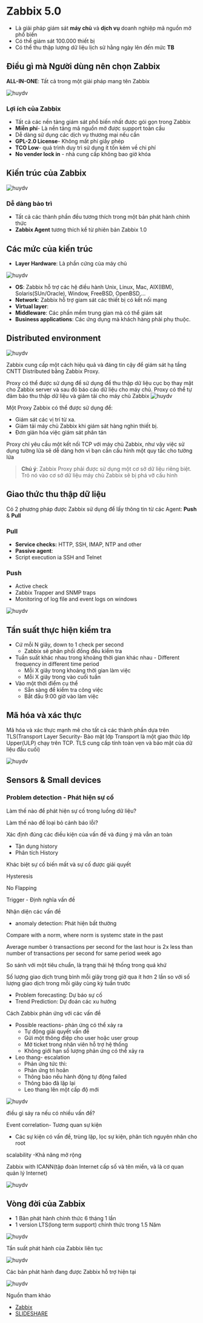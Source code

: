 

# Zabbix 5.0



* Là giải pháp giám sát **máy chủ** và **dịch vụ** doanh nghiệp mã nguồn mở phổ biến
* Có thể giám sát 100.000 thiết bị
* Có thể thu thập lượng dữ liệu lịch sử hằng ngày lên đến mức **TB**
## Điều gì mà Người dùng nên chọn Zabbix
**ALL-IN-ONE**: Tất cả trong một giải pháp mang tên Zabbix

![huydv](../images/Screenshot_12.png)

### Lợi ích của Zabbix
* Tất cả các nền tảng giám sát phổ biến nhất được gói gọn trong Zabbix
* **Miễn phí**- Là nền tảng mã nguồn mở được support toàn cầu 
* Dễ dàng sử dụng các dịch vụ thương mại nếu cần
* **GPL-2.0 License**- Không mất phí giấy phép 
* **TCO Low**- quá trình duy trì sử dụng ít tốn kém về chi phí
* **No vender lock in** - nhà cung cấp không bao giờ khóa
## Kiến trúc của Zabbix
![huydv](../images/Sc_1.png)

### Dễ dàng bảo trì
* Tất cả các thành phần đều tương thích trong một bản phát hành chính thức
* **Zabbix Agent** tương thích kể từ phiên bản Zabbix 1.0

## Các mức của kiến trúc
* **Layer Hardware**: Là phần cứng của máy chủ

![huydv](../images/Screenshot_1.png)
* **OS**: Zabbix hỗ trợ các hệ điều hành Unix, Linux, Mac, AIX(IBM), Solaris(SUn/Oracle), Window, FreeBSD, OpenBSD,...
* **Network**: Zabbix hỗ trợ giam sát các thiết bị có kết nối mạng
* **Virtual layer**:
* **Middleware**: Các phần mềm trung gian mà có thể giám sát
* **Business applications**: Các ứng dụng mà khách hàng phải phụ thuộc.
## Distributed environment

![huydv](../images/Screenshot_2.png)

Zabbix cung cấp một cách hiệu quả và đáng tin cậy để giám sát hạ tầng CNTT Distributed bằng Zabbix Proxy.

Proxy có thể được sử dụng để sử dụng để thu thập dữ liệu cục bọ thay mặt cho Zabbix server và sau đó báo cáo dữ liệu cho máy chủ. Proxy có thể tự đảm bảo thu thập dữ liệu và giảm tải cho máy chủ Zabbix
![huydv](../images/Screenshot_4.png)

Một Proxy Zabbix có thể được sử dụng để:
* Giám sát các vị trí từ xa.
* Giảm tải máy chủ Zabbix khi giám sát hàng nghìn thiết bị.
* Đơn giản hóa việc giám sát phân tán

Proxy chỉ yêu cầu một kết nối TCP với máy chủ Zabbix, như vậy việc sử dụng tường lửa sẽ dễ dàng hơn vì bạn cần cấu hình một quy tắc cho tường lửa
>**Chú ý**: Zabbix Proxy phải được sử dụng một cơ sở dữ liệu riêng biệt. Trỏ nó vào cơ sở dữ liệu máy chủ Zabbix sẽ bị phá vỡ cấu hình

## Giao thức thu thập dữ liệu

Có 2 phương pháp được Zabbix sử dụng để lấy thông tin từ các Agent: **Push** & **Pull**
### Pull 
* **Service checks:** HTTP, SSH, IMAP, NTP and other
* **Passive agent**: 
* Script execution ia SSH and Telnet
### Push
* Active check
* Zabbix Trapper and SNMP traps
* Monitoring of log file and event logs on windows

![huydv](../images/Screenshot_5.png)
<a name="tansuat"></a>

## Tần suất thực hiện kiểm tra
* Cứ mỗi N giây, down to 1 check per second 
    * Zabbix sẽ phân phối đồng đều kiểm tra
* Tuần suất khác nhau trong khoảng thời gian khác nhau - Different frequency in different time period
    * Mỗi X giây trong khoảng thời gian làm việc
    * Mỗi X giây trong vào cuối tuần
* Vào một thời điểm cụ thể
    * Sẵn sàng để kiểm tra công việc
    * Bắt đầu 9:00 giờ vào làm việc
## Mã hóa và xác thực
Mã hóa và xác thực mạnh mẽ cho tất cả các thành phần dựa trên TLS(Transport Layer Security- Bảo mật lớp Transport là một giao thức lớp Upper(ULP) chạy trên TCP. TLS cung cấp tính toàn vẹn và bảo mật của dữ liệu đầu cuối)

![huydv](../images/Screenshot_6.png)

## Sensors & Small devices
### Problem detection - Phát hiện sự cố
Làm thế nào để phát hiện sự cố trong luồng dữ liệu? 

Làm thế nào để loại bỏ cảnh báo lỗi?

Xác định đúng các điều kiện của vấn đề và đúng ý mà vẫn an toàn
* Tận dụng history
* Phân tích History

Khác biệt sự cố biến mất và sự cố được giải quyết

Hysteresis 

No Flapping

Trigger - Định nghĩa vấn đề

Nhận diện các vấn đề
* anomaly detection: Phát hiện bất thường

Compare with a norm, where norm is systemc state in the past

Average number ò transactions per second for the last hour is 2x less than number of transactions per second for same period week ago 

So sánh với một tiêu chuẩn, là trạng thái hệ thống trong quá khứ 

Số lượng giao dịch trung bình mỗi giây trong giờ qua ít hơn 2 lần so với số lượng giao dịch trong mỗi giây cùng kỳ tuần trước

* Problem forecasting: Dự báo sự cố
* Trend Prediction: Dự đoán các xu hướng

Cách Zabbix phản ứng với các vấn đề 

* Possible reactions- phản ứng có thể xảy ra 
    * Tự động giải quyết vấn đề
    * Gửi một thông điệp cho user hoặc user group
    * Mở ticket trong nhân viên hỗ trợ hệ thống
    * Không giới hạn số lượng phản ứng có thể xảy ra
* Leo thang- escalation 
    * Phản ứng tức thì:
    * Phản ứng trì hoãn
    * Thông báo nếu hành động tự động failed
    * Thông báo đã lặp lại
    * Leo thang lên một cấp độ mới

![huydv](../images/Screenshot_7.png)

điều gì sảy ra nếu có nhiều vấn đề?

Event correlation- Tương quan sự kiện

* Các sự kiện có vấn đề, trùng lặp, lọc sự kiện, phân tích nguyên nhân cho root

scalability -Khả năng mở rộng

Zabbix with ICANN(tập đoàn Internet cấp số và tên miền, và là cơ quan quản lý Internet)


![huydv](../images/Screenshot_8.png)
## Vòng đời của Zabbix
* 1 Bản phát hành chính thức 6 tháng 1 lần
* 1 version LTS(long term support) chính thức trong 1.5 Năm

![huydv](../images/Screenshot_11.png)

Tần suất phát hành của Zabbix liên tục

![huydv](../images/Screenshot_10.png)

Các bản phát hành đang được Zabbix hỗ trợ hiện tại

![huydv](../images/Screenshot_9.png)



Nguồn tham khảo 
* [Zabbix](https://www.zabbix.com/documentation/)
* [SLIDESHARE](https://www.slideshare.net/Zabbix/alexei-vladishev-zabbix-monitoring-solution-for-everyone)